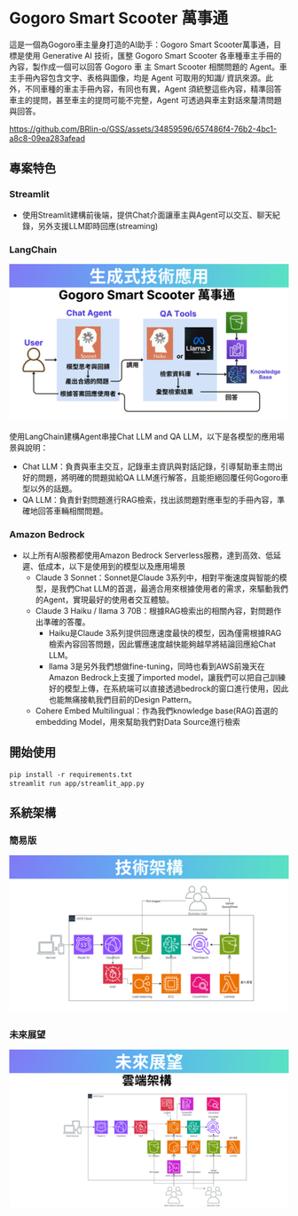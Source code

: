 # Gogoro Smart Scooter 萬事通

這是一個為Gogoro車主量身打造的AI助手：Gogoro Smart Scooter萬事通，目標是使用 Generative AI 技術，匯整 Gogoro Smart Scooter 各車種車主手冊的內容，製作成一個可以回答 Gogoro 車
主 Smart Scooter 相關問題的 Agent。車主手冊內容包含文字、表格與圖像，均是 Agent 可取用的知識/ 資訊來源。此外，不同車種的車主手冊內容，有同也有異，Agent 須統整這些內容，精準回答車主的提問，甚至車主的提問可能不完整，Agent 可透過與車主對話來釐清問題與回答。


https://github.com/BRlin-o/GSS/assets/34859596/657486f4-76b2-4bc1-a8c8-09ea283afead


## 專案特色

### Streamlit

- 使用Streamlit建構前後端，提供Chat介面讓車主與Agent可以交互、聊天紀錄，另外支援LLM即時回應(streaming)

### LangChain

![AI-workflow](https://raw.githubusercontent.com/BRlin-o/GSS/main/images/AI-workflow.png)

使用LangChain建構Agent串接Chat LLM and QA LLM，以下是各模型的應用場景與說明：

- Chat LLM：負責與車主交互，記錄車主資訊與對話記錄，引導幫助車主問出好的問題，將明確的問題拋給QA LLM進行解答，且能拒絕回覆任何Gogoro車型以外的話題。
- QA LLM：負責針對問題進行RAG檢索，找出該問題對應車型的手冊內容，準確地回答車輛相關問題。

### Amazon Bedrock

- 以上所有AI服務都使用Amazon Bedrock Serverless服務，達到高效、低延遲、低成本，以下是使用到的模型以及應用場景
  - Claude 3 Sonnet：Sonnet是Claude 3系列中，相對平衡速度與智能的模型，是我們Chat LLM的首選，最適合用來根據使用者的需求，來驅動我們的Agent，實現最好的使用者交互體驗。
  - Claude 3 Haiku / llama 3 70B：根據RAG檢索出的相關內容，對問題作出準確的答覆。
    - Haiku是Claude 3系列提供回應速度最快的模型，因為僅需根據RAG檢索內容回答問題，因此響應速度越快能夠越早將結論回應給Chat LLM。
    - llama 3是另外我們想做fine-tuning，同時也看到AWS前幾天在Amazon Bedrock上支援了imported model，讓我們可以把自己訓練好的模型上傳，在系統端可以直接透過bedrock的窗口進行使用，因此也能無痛接軌我們目前的Design Pattern。
  - Cohere Embed Multilingual：作為我們knowledge base(RAG)首選的embedding Model，用來幫助我們對Data Source進行檢索

## 開始使用

```
pip install -r requirements.txt
streamlit run app/streamlit_app.py
```

## 系統架構

### 簡易版
![Architecture-Simple](https://raw.githubusercontent.com/BRlin-o/GSS/main/images/Architecture-Simple.png)
### 未來展望
![Architecture-Future](https://raw.githubusercontent.com/BRlin-o/GSS/main/images/Architecture-Future.png)
